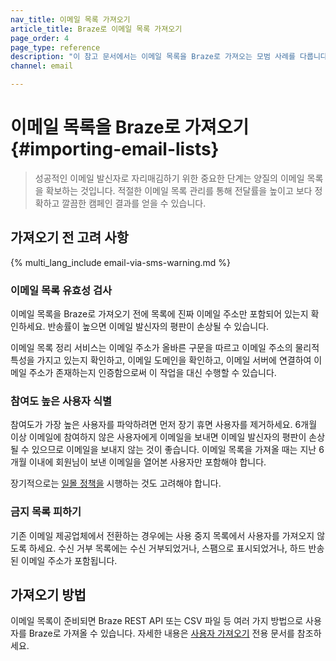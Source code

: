 ```yaml
---
nav_title: 이메일 목록 가져오기
article_title: Braze로 이메일 목록 가져오기
page_order: 4
page_type: reference
description: "이 참고 문서에서는 이메일 목록을 Braze로 가져오는 모범 사례를 다룹니다."
channel: email

---
```


# 이메일 목록을 Braze로 가져오기 {#importing-email-lists}

> 성공적인 이메일 발신자로 자리매김하기 위한 중요한 단계는 양질의 이메일 목록을 확보하는 것입니다. 적절한 이메일 목록 관리를 통해 전달률을 높이고 보다 정확하고 깔끔한 캠페인 결과를 얻을 수 있습니다.

## 가져오기 전 고려 사항

{% multi_lang_include email-via-sms-warning.md %}

### 이메일 목록 유효성 검사

이메일 목록을 Braze로 가져오기 전에 목록에 진짜 이메일 주소만 포함되어 있는지 확인하세요. 반송률이 높으면 이메일 발신자의 평판이 손상될 수 있습니다. 

이메일 목록 정리 서비스는 이메일 주소가 올바른 구문을 따르고 이메일 주소의 물리적 특성을 가지고 있는지 확인하고, 이메일 도메인을 확인하고, 이메일 서버에 연결하여 이메일 주소가 존재하는지 인증함으로써 이 작업을 대신 수행할 수 있습니다.

### 참여도 높은 사용자 식별

참여도가 가장 높은 사용자를 파악하려면 먼저 장기 휴면 사용자를 제거하세요. 6개월 이상 이메일에 참여하지 않은 사용자에게 이메일을 보내면 이메일 발신자의 평판이 손상될 수 있으므로 이메일을 보내지 않는 것이 좋습니다. 이메일 목록을 가져올 때는 지난 6개월 이내에 회원님이 보낸 이메일을 열어본 사용자만 포함해야 합니다.

장기적으로는 [일몰 정책을][60] 시행하는 것도 고려해야 합니다.

### 금지 목록 피하기

기존 이메일 제공업체에서 전환하는 경우에는 사용 중지 목록에서 사용자를 가져오지 않도록 하세요. 수신 거부 목록에는 수신 거부되었거나, 스팸으로 표시되었거나, 하드 반송된 이메일 주소가 포함됩니다.

## 가져오기 방법

이메일 목록이 준비되면 Braze REST API 또는 CSV 파일 등 여러 가지 방법으로 사용자를 Braze로 가져올 수 있습니다. 자세한 내용은 [사용자 가져오기]({{site.baseurl}}/user_guide/data_and_analytics/user_data_collection/user_import/) 전용 문서를 참조하세요.

[60]: {{site.baseurl}}/user_guide/message_building_by_channel/email/best_practices/sunset_policies/
